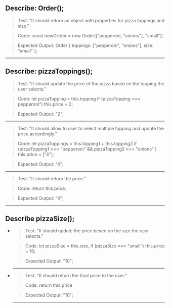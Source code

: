## Describe: Order();

>Test: "It should return an object with properties for pizza toppings and size."

>Code: const newOrtder = new Order(["pepperoni, "onions"], "small");

>Expected Output: Order { toppings: ["pepperoni", "onions"], size: "small" };
_______________________________________________________________________

## Describe: pizzaToppings();

>Test: "It should update the price of the pizza based on the topping the user selects."

>Code: let pizzaTopping = this.topping
>if (pizzaTopping === pepperoni") this.price = 2;

>Expected Output: "2";
_________________________________________________________________________

>Test: "It should allow to user to select multiple topping and update the price accordingly."

>Code: let pizzaToppings = this.topping1 + this.topping2
> if (pizzaTopping1 === "pepperoni" && pizzaTopping2 === "onions" ) this.price = ["4"];

>Expected Output: "4";
__________________________________________________________________________

>Test: "It should return the price."

>Code: return this.price;

>Expected Output: "4";
__________________________________________________________________________

## Describe pizzaSize();

* >Test: "It should update the price besed on the size the user selects."

  >Code: let pizzaSize = this.size, if (pizzaSize === "small") this.price = 10;

  >Expected Output: "10";
  _________________________________________________________________

* >Test: "It should return the final price to the user."

  >Code: return this.price

  >Expected Output: "10";
    _______________________________________________________________
